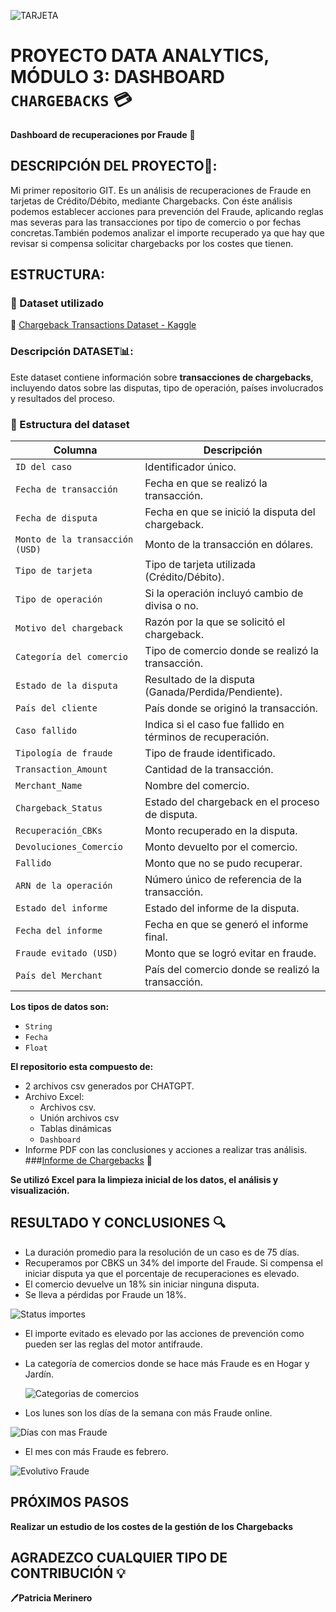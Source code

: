 
![TARJETA](https://media.gettyimages.com/id/855388884/es/foto/pile-of-credit-cards.jpg?s=1024x1024&w=gi&k=20&c=Igk4blgoeIiHmYy4b9zqVyJQCO0o4UKyEv2U4aq50lU=)




# PROYECTO DATA ANALYTICS, MÓDULO 3: DASHBOARD `CHARGEBACKS`  💳

**Dashboard de recuperaciones por Fraude** 🚀


## DESCRIPCIÓN DEL PROYECTO📌:
 Mi primer repositorio GIT. Es un análisis de recuperaciones de Fraude en tarjetas de Crédito/Débito, mediante Chargebacks. Con éste análisis podemos establecer acciones para prevención del Fraude, aplicando reglas mas severas para las transacciones por tipo de comercio o por fechas concretas.También podemos analizar el importe recuperado ya que hay que revisar si compensa solicitar chargebacks por los costes que tienen.
 
## ESTRUCTURA:

### 📂 Dataset utilizado
🔗 [Chargeback Transactions Dataset - Kaggle](https://www.kaggle.com/datasets/mlg-ulb/creditcardfraud)

### Descripción DATASET📊:
Este dataset contiene información sobre **transacciones de chargebacks**, incluyendo datos sobre las disputas, tipo de operación, países involucrados y resultados del proceso.

### 📌 Estructura del dataset
| **Columna**                          | **Descripción**                                           
|--------------------------------------|-----------------------------------------------------------
| `ID del caso`                        | Identificador único.                       
| `Fecha de transacción`               | Fecha en que se realizó la transacción.                   
| `Fecha de disputa`                   | Fecha en que se inició la disputa del chargeback.         
| `Monto de la transacción (USD)`      | Monto de la transacción en dólares.                      
| `Tipo de tarjeta`                    | Tipo de tarjeta utilizada (Crédito/Débito).              
| `Tipo de operación`                  | Si la operación incluyó cambio de divisa o no.           
| `Motivo del chargeback`              | Razón por la que se solicitó el chargeback.              
| `Categoría del comercio`             | Tipo de comercio donde se realizó la transacción.        
| `Estado de la disputa`               | Resultado de la disputa (Ganada/Perdida/Pendiente).       
| `País del cliente`                   | País donde se originó la transacción.                     
| `Caso fallido`                       | Indica si el caso fue fallido en términos de recuperación.
| `Tipología de fraude`                | Tipo de fraude identificado.                              
| `Transaction_Amount`                 | Cantidad de la transacción.       
| `Merchant_Name`                      | Nombre del comercio.        
| `Chargeback_Status`                  | Estado del chargeback en el proceso de disputa.          
| `Recuperación_CBKs`                  | Monto recuperado en la disputa.                         
| `Devoluciones_Comercio`              | Monto devuelto por el comercio.                          
| `Fallido`                            | Monto que no se pudo recuperar.                          
| `ARN de la operación`                | Número único de referencia de la transacción.           
| `Estado del informe`                 | Estado del informe de la disputa.                        
| `Fecha del informe`                  | Fecha en que se generó el informe final.                
| `Fraude evitado (USD)`               | Monto que se logró evitar en fraude.                     
| `País del Merchant`                  | País del comercio donde se realizó la transacción.       

**Los tipos de datos son:**
  - `String`
  - `Fecha`
  - `Float`

**El repositorio esta compuesto de:**

- 2 archivos csv generados por CHATGPT. 
- Archivo Excel:
  - Archivos csv.
  - Unión archivos csv
  - Tablas dinámicas
  - `Dashboard`
- Informe PDF con las conclusiones y acciones a realizar tras análisis.
  ###[Informe de Chargebacks](https://github.com/PatriciaMerinero/PROYECTO_DASHBOARD/blob/main/INFORME%20DASHBOARD.pdf) 📝
  
**Se utilizó Excel para la limpieza inicial de los datos, el análisis y visualización.**

## RESULTADO Y CONCLUSIONES 🔍



- La duración promedio para la resolución de un caso es de 75 días.
- Recuperamos por CBKS un 34% del importe del Fraude. Si compensa el iniciar disputa ya que el porcentaje de recuperaciones es elevado.
- El comercio devuelve un 18% sin iniciar ninguna disputa.
- Se lleva a pérdidas por Fraude un 18%.

 ![Status importes](https://github.com/user-attachments/assets/f7581da2-2b8a-4ae8-a099-3e3f96462c21)



- El importe evitado es elevado por las acciones de prevención como pueden ser las reglas del motor antifraude.
- La categoría de comercios donde se hace más Fraude es en Hogar y Jardín.

  ![Categorias de comercios](https://github.com/user-attachments/assets/fde5aea4-4155-4911-a049-eec3952938e8)



  
- Los lunes son los días de la semana con más Fraude online.

![Días con mas Fraude](https://github.com/user-attachments/assets/d8d06b64-0a01-4b4d-821b-d06d07917445)

- El mes con más Fraude es febrero.

  
![Evolutivo Fraude](https://github.com/user-attachments/assets/83a61257-a53a-4ce4-9605-912d9a657454)

## PRÓXIMOS PASOS
**Realizar un estudio de los costes de la gestión de los Chargebacks**

## AGRADEZCO CUALQUIER TIPO DE CONTRIBUCIÓN 💡

🖊️**Patricia Merinero**





 
